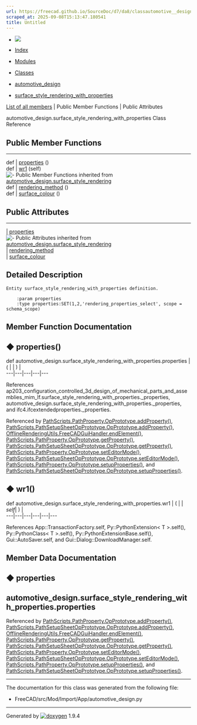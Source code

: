 ```yaml
---
url: https://freecad.github.io/SourceDoc/d7/da8/classautomotive__design_1_1surface__style__rendering__with__properties.html
scraped_at: 2025-09-08T15:13:47.180541
title: Untitled
---
```


  * [ ![](https://www.freecad.org/svg/logo-freecad.svg) ](https://freecadweb.org "FreeCAD")
  * [Index](../../index.html "Index")
  * [Modules](../../modules.html "Modules list")
  * [Classes](../../annotated.html "Annotated list")

  * [automotive_design](../../d4/ddf/namespaceautomotive__design.html)
  * [surface_style_rendering_with_properties](../../d7/da8/classautomotive__design_1_1surface__style__rendering__with__properties.html)

[List of all members](../../da/d74/classautomotive__design_1_1surface__style__rendering__with__properties-members.html) | Public Member Functions | Public Attributes

automotive_design.surface_style_rendering_with_properties Class Reference

##  Public Member Functions  
  
---  
def | [properties](../../d7/da8/classautomotive__design_1_1surface__style__rendering__with__properties.html#ab90aeb633f6d0cd81ea656cd65785f04) ()  
def | [wr1](../../d7/da8/classautomotive__design_1_1surface__style__rendering__with__properties.html#ad9bde8b5014c198e09d883633fe919f2) (self)  
![-](../../closed.png) Public Member Functions inherited from
[automotive_design.surface_style_rendering](../../d3/d01/classautomotive__design_1_1surface__style__rendering.html)  
def | [rendering_method](../../d3/d01/classautomotive__design_1_1surface__style__rendering.html#abcf4e91f4a8a540eae1507bfb2e829bb) ()  
def | [surface_colour](../../d3/d01/classautomotive__design_1_1surface__style__rendering.html#a74a7251b4c520568631e82c989f6c7f2) ()  
  
##  Public Attributes  
  
---  
|
[properties](../../d7/da8/classautomotive__design_1_1surface__style__rendering__with__properties.html#a207ec56ddab49d3e230f8949248fe5d1)  
![-](../../closed.png) Public Attributes inherited from
[automotive_design.surface_style_rendering](../../d3/d01/classautomotive__design_1_1surface__style__rendering.html)  
|
[rendering_method](../../d3/d01/classautomotive__design_1_1surface__style__rendering.html#ad1f0ad4ad66c0231e223de131aecadd8)  
|
[surface_colour](../../d3/d01/classautomotive__design_1_1surface__style__rendering.html#a4c199df1f0a70d244f25304cfd5e9d97)  
  
## Detailed Description

    
    
    Entity surface_style_rendering_with_properties definition.
    
        :param properties
        :type properties:SET(1,2,'rendering_properties_select', scope = schema_scope)

## Member Function Documentation

## ◆ properties()

def automotive_design.surface_style_rendering_with_properties.properties  | ( | | ) |   
---|---|---|---|---  
  
References
ap203_configuration_controlled_3d_design_of_mechanical_parts_and_assemblies_mim_lf.surface_style_rendering_with_properties._properties,
automotive_design.surface_style_rendering_with_properties._properties, and
ifc4.ifcextendedproperties._properties.

Referenced by
[PathScripts.PathProperty.OpPrototype.addProperty()](../../da/db1/classPathScripts_1_1PathProperty_1_1OpPrototype.html#ab1ea9a80158b9467baca886a5a3f15fd),
[PathScripts.PathSetupSheetOpPrototype.OpPrototype.addProperty()](../../db/df0/classPathScripts_1_1PathSetupSheetOpPrototype_1_1OpPrototype.html#a82c2c615868fbdb7cfa1ed3612fd43f2),
[OfflineRenderingUtils.FreeCADGuiHandler.endElement()](../../d6/dc4/classOfflineRenderingUtils_1_1FreeCADGuiHandler.html#a5af207d468e4861e0996effc1f9bc188),
[PathScripts.PathProperty.OpPrototype.getProperty()](../../da/db1/classPathScripts_1_1PathProperty_1_1OpPrototype.html#a83afc43ef8f685a1504acbd44f614ad9),
[PathScripts.PathSetupSheetOpPrototype.OpPrototype.getProperty()](../../db/df0/classPathScripts_1_1PathSetupSheetOpPrototype_1_1OpPrototype.html#ace4dbb0a390fba2b97804ec1ddf57b99),
[PathScripts.PathProperty.OpPrototype.setEditorMode()](../../da/db1/classPathScripts_1_1PathProperty_1_1OpPrototype.html#ae7eab72dba66b6278f772009aaf87c56),
[PathScripts.PathSetupSheetOpPrototype.OpPrototype.setEditorMode()](../../db/df0/classPathScripts_1_1PathSetupSheetOpPrototype_1_1OpPrototype.html#a1567f9243bc70d4420360dec7977cc09),
[PathScripts.PathProperty.OpPrototype.setupProperties()](../../da/db1/classPathScripts_1_1PathProperty_1_1OpPrototype.html#ae3fbbc1559c14cb3c6d16735c898de0d),
and
[PathScripts.PathSetupSheetOpPrototype.OpPrototype.setupProperties()](../../db/df0/classPathScripts_1_1PathSetupSheetOpPrototype_1_1OpPrototype.html#a6743d2263bf821e155b4e4bf8b1e989a).

## ◆ wr1()

def automotive_design.surface_style_rendering_with_properties.wr1  | ( |  | _self_| ) |   
---|---|---|---|---|---  
  
References App::TransactionFactory.self, Py::PythonExtension< T >.self(),
Py::PythonClass< T >.self(), Py::PythonExtensionBase.self(),
Gui::AutoSaver.self, and Gui::Dialog::DownloadManager.self.

## Member Data Documentation

## ◆ properties

automotive_design.surface_style_rendering_with_properties.properties  
---  
  
Referenced by
[PathScripts.PathProperty.OpPrototype.addProperty()](../../da/db1/classPathScripts_1_1PathProperty_1_1OpPrototype.html#ab1ea9a80158b9467baca886a5a3f15fd),
[PathScripts.PathSetupSheetOpPrototype.OpPrototype.addProperty()](../../db/df0/classPathScripts_1_1PathSetupSheetOpPrototype_1_1OpPrototype.html#a82c2c615868fbdb7cfa1ed3612fd43f2),
[OfflineRenderingUtils.FreeCADGuiHandler.endElement()](../../d6/dc4/classOfflineRenderingUtils_1_1FreeCADGuiHandler.html#a5af207d468e4861e0996effc1f9bc188),
[PathScripts.PathProperty.OpPrototype.getProperty()](../../da/db1/classPathScripts_1_1PathProperty_1_1OpPrototype.html#a83afc43ef8f685a1504acbd44f614ad9),
[PathScripts.PathSetupSheetOpPrototype.OpPrototype.getProperty()](../../db/df0/classPathScripts_1_1PathSetupSheetOpPrototype_1_1OpPrototype.html#ace4dbb0a390fba2b97804ec1ddf57b99),
[PathScripts.PathProperty.OpPrototype.setEditorMode()](../../da/db1/classPathScripts_1_1PathProperty_1_1OpPrototype.html#ae7eab72dba66b6278f772009aaf87c56),
[PathScripts.PathSetupSheetOpPrototype.OpPrototype.setEditorMode()](../../db/df0/classPathScripts_1_1PathSetupSheetOpPrototype_1_1OpPrototype.html#a1567f9243bc70d4420360dec7977cc09),
[PathScripts.PathProperty.OpPrototype.setupProperties()](../../da/db1/classPathScripts_1_1PathProperty_1_1OpPrototype.html#ae3fbbc1559c14cb3c6d16735c898de0d),
and
[PathScripts.PathSetupSheetOpPrototype.OpPrototype.setupProperties()](../../db/df0/classPathScripts_1_1PathSetupSheetOpPrototype_1_1OpPrototype.html#a6743d2263bf821e155b4e4bf8b1e989a).

* * *

The documentation for this class was generated from the following file:

  * FreeCAD/src/Mod/Import/App/automotive_design.py

* * *

Generated by
[![doxygen](../../doxygen.svg)](https://www.doxygen.org/index.html) 1.9.4

